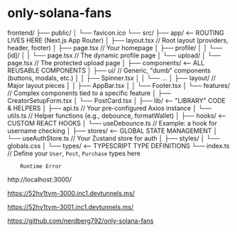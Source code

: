 # only-solana-fans


frontend/
├── public/
│   └── favicon.ico
└── src/
    ├── app/  <-- ROUTING LIVES HERE (Next.js App Router)
    │   ├── layout.tsx         // Root layout (providers, header, footer)
    │   ├── page.tsx           // Your homepage
    │   ├── profile/
    │   │   └── [id]/
    │   │       └── page.tsx   // The dynamic profile page
    │   └── upload/
    │       └── page.tsx       // The protected upload page
    │
    ├── components/ <-- ALL REUSABLE COMPONENTS
    │   ├── ui/                // Generic, "dumb" components (buttons, modals, etc.)
    │   │   ├── Spinner.tsx
    │   │   └── ...
    │   ├── layout/            // Major layout pieces
    │   │   ├── AppBar.tsx
    │   │   └── Footer.tsx
    │   └── features/          // Complex components tied to a specific feature
    │       ├── CreatorSetupForm.tsx
    │       └── PostCard.tsx
    │
    ├── lib/ <-- "LIBRARY" CODE & HELPERS
    │   ├── api.ts             // Your pre-configured Axios instance
    │   └── utils.ts           // Helper functions (e.g., debounce, formatWallet)
    │
    ├── hooks/ <-- CUSTOM REACT HOOKS
    │   └── useDebounce.ts     // Example: a hook for username checking
    │
    ├── stores/ <-- GLOBAL STATE MANAGEMENT
    │   └── useAuthStore.ts    // Your Zustand store for auth
    │
    ├── styles/
    │   └── globals.css
    │
    └── types/ <-- TYPESCRIPT TYPE DEFINITIONS
        └── index.ts           // Define your `User`, `Post`, `Purchase` types here


        Runtime Error


http://localhost:3000/

https://52hv1tvm-3000.inc1.devtunnels.ms/



https://52hv1tvm-3001.inc1.devtunnels.ms/


https://github.com/nerdberg792/only-solana-fans